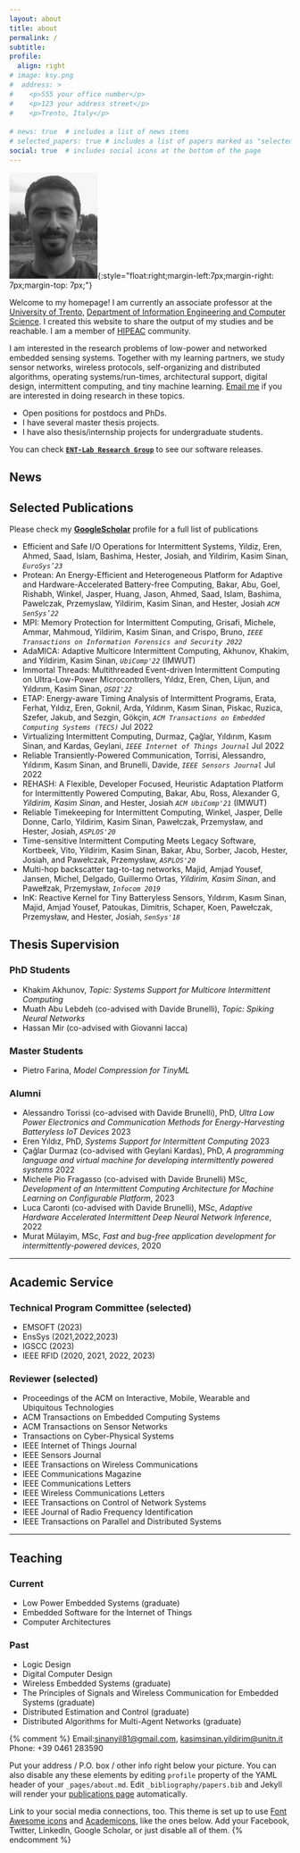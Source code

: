 ```yaml
---
layout: about
title: about
permalink: /
subtitle: 
profile:
  align: right
# image: ksy.png
#  address: >
#    <p>555 your office number</p>
#    <p>123 your address street</p>
#    <p>Trento, Italy</p>

# news: true  # includes a list of news items
# selected_papers: true # includes a list of papers marked as "selected={true}"
social: true  # includes social icons at the bottom of the page
---
```

![me](assets/img/ksy.png){:style="float:right;margin-left:7px;margin-right: 7px;margin-top: 7px;"}

Welcome to my homepage! I am currently an associate professor at the [University of Trento](http://unitn.it/), [Department of Information Engineering and Computer Science](http://disi.unitn.it/). I created this website to share the output of my studies and be reachable. I am a member of [HIPEAC](https://www.hipeac.net/) community.

I am interested in the research problems of low-power and networked embedded sensing systems. Together with my learning partners, we study sensor networks, wireless protocols, self-organizing and distributed algorithms, operating systems/run-times, architectural support, digital design, intermittent computing, and tiny machine learning. [Email me](mailto:kasimsinan.yildirim@unitn.it) if you are interested in doing research in these topics.  

- Open positions for postdocs and PhDs.
- I have several master thesis projects.
- I have also thesis/internship projects for undergraduate students. 

You can check [**`ENT-Lab Research Group`**](https://tinysystems.github.io/) to see our software releases.


## News

## Selected Publications

Please check my [**GoogleScholar**](https://scholar.google.com.tr/citations?hl=tr&user=LXUvnL0AAAAJ&view_op=list_works&sortby=pubdate) profile for a full list of publications

- Efficient and Safe I/O Operations for Intermittent Systems, Yildiz, Eren, Ahmed, Saad, Islam, Bashima, Hester, Josiah, and Yildirim, Kasim Sinan, *`EuroSys’23`*
- Protean: An Energy-Efficient and Heterogeneous Platform for Adaptive and Hardware-Accelerated Battery-free Computing, Bakar, Abu, Goel, Rishabh, Winkel, Jasper, Huang, Jason, Ahmed, Saad, Islam, Bashima, Pawelczak, Przemyslaw,  Yildirim, Kasim Sinan, and Hester, Josiah *`ACM SenSys’22`*
- MPI: Memory Protection for Intermittent Computing, Grisafi, Michele, Ammar, Mahmoud,  Yildirim, Kasim Sinan, and Crispo, Bruno, *`IEEE Transactions on Information Forensics and Security 2022`*
- AdaMICA: Adaptive Multicore Intermittent Computing, Akhunov, Khakim, and Yildirim, Kasim Sinan, *`UbiComp'22`* (IMWUT)
- Immortal Threads: Multithreaded Event-driven Intermittent Computing on Ultra-Low-Power Microcontrollers, Yıldız, Eren, Chen, Lijun, and Yıldırım, Kasim Sinan, *`OSDI'22`*
- ETAP: Energy-aware Timing Analysis of Intermittent Programs, Erata, Ferhat, Yıldız, Eren, Goknil, Arda, Yıldırım, Kasım Sinan, Piskac, Ruzica, Szefer, Jakub, and Sezgin, Gökçin, *`ACM Transactions on Embedded Computing Systems (TECS)`* Jul 2022
- Virtualizing Intermittent Computing, Durmaz, Çağlar, Yıldırım, Kasım Sinan, and Kardas, Geylani, *`IEEE Internet of Things Journal`* Jul 2022
- Reliable Transiently-Powered Communication, Torrisi, Alessandro, Yıldırım, Kasım Sinan, and Brunelli, Davide, *`IEEE Sensors Journal`* Jul 2022
- REHASH: A Flexible, Developer Focused, Heuristic Adaptation Platform for Intermittently Powered Computing, Bakar, Abu, Ross, Alexander G,  *Yildirim, Kasim Sinan*, and Hester, Josiah *`ACM UbiComp'21`* (IMWUT) 
- Reliable Timekeeping for Intermittent Computing, Winkel, Jasper, Delle Donne, Carlo,  Yildirim, Kasim Sinan, Pawełczak, Przemysław, and Hester, Josiah, *`ASPLOS'20`*
- Time-sensitive Intermittent Computing Meets Legacy Software, Kortbeek, Vito,  Yildirim, Kasim Sinan, Bakar, Abu, Sorber, Jacob, Hester, Josiah, and Pawełczak, Przemysław, *`ASPLOS'20`*
- Multi-hop backscatter tag-to-tag networks, Majid, Amjad Yousef, Jansen, Michel, Delgado, Guillermo Ortas,  *Yildirim, Kasim Sinan*, and Pawełłzak, Przemysław, *`Infocom 2019`*
- InK: Reactive Kernel for Tiny Batteryless Sensors, Yıldırım, Kasım Sinan, Majid, Amjad Yousef, Patoukas, Dimitris, Schaper, Koen, Pawełczak, Przemysław, and Hester, Josiah, *`SenSys'18`*
    

## Thesis Supervision 

### PhD Students
- Khakim Akhunov, *Topic: Systems Support for Multicore Intermittent Computing*
- Muath Abu Lebdeh (co-advised with Davide Brunelli), *Topic: Spiking Neural Networks*
- Hassan Mir (co-advised with Giovanni Iacca)

### Master Students
- Pietro Farina, *Model Compression for TinyML*


### Alumni
- Alessandro Torissi (co-advised with Davide Brunelli), PhD,  *Ultra Low Power Electronics and Communication Methods for Energy-Harvesting Batteryless IoT Devices* 2023
- Eren Yıldız, PhD, *Systems Support for Intermittent Computing* 2023
- Çağlar Durmaz (co-advised with Geylani Kardas), PhD, *A programming language and virtual machine for developing intermittently powered systems* 2022
- Michele Pio Fragasso (co-advised with Davide Brunelli) MSc, *Development of an Intermittent Computing Architecture for Machine Learning on Configurable Platform*, 2023
- Luca Caronti (co-advised with Davide Brunelli), MSc, *Adaptive Hardware Accelerated Intermittent Deep Neural Network Inference*, 2022
- Murat Mülayim, MSc, *Fast and bug-free application development for intermittently-powered devices*, 2020

---

## Academic Service

### Technical Program Committee (selected)
- EMSOFT (2023)
- EnsSys (2021,2022,2023)
- IGSCC (2023)
- IEEE RFID (2020, 2021, 2022, 2023)

### Reviewer (selected)
- Proceedings of the ACM on Interactive, Mobile, Wearable and Ubiquitous Technologies
- ACM Transactions on Embedded Computing Systems
- ACM Transactions on Sensor Networks
- Transactions on Cyber-Physical Systems
- IEEE Internet of Things Journal
- IEEE Sensors Journal
- IEEE Transactions on Wireless Communications
- IEEE Communications Magazine
- IEEE Communications Letters
- IEEE Wireless Communications Letters
- IEEE Transactions on Control of Network Systems
- IEEE Journal of Radio Frequency Identification
- IEEE Transactions on Parallel and Distributed Systems

---

## Teaching

### Current 
- Low Power Embedded Systems (graduate)
- Embedded Software for the Internet of Things
- Computer Architectures

### Past
- Logic Design 
- Digital Computer Design
- Wireless Embedded Systems (graduate)
- The Principles of Signals and Wireless Communication for Embedded Systems (graduate)
- Distributed Estimation and Control (graduate)
- Distributed Algorithms for Multi-Agent Networks (graduate)

{% comment %}
Email:<a href='mailto:sinanyil81@gmail.com'>sinanyil81@gmail.com</a>, <a href='mailto:kasimsinan.yildirim@unitn.it'>kasimsinan.yildirim@unitn.it</a>
Phone: +39 0461 283590

Put your address / P.O. box / other info right below your picture. You can also disable any these elements by editing `profile` property of the YAML header of your `_pages/about.md`. Edit `_bibliography/papers.bib` and Jekyll will render your [publications page](/al-folio/publications/) automatically.

Link to your social media connections, too. This theme is set up to use [Font Awesome icons](http://fortawesome.github.io/Font-Awesome/) and [Academicons](https://jpswalsh.github.io/academicons/), like the ones below. Add your Facebook, Twitter, LinkedIn, Google Scholar, or just disable all of them.
{% endcomment %}
